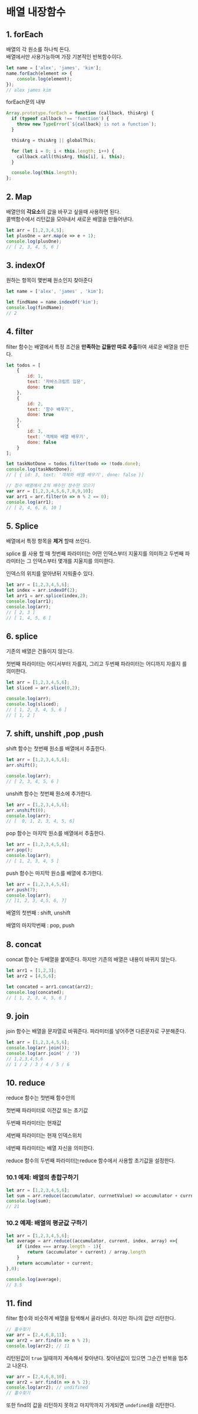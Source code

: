배열 내장함수
===

## 1. forEach
배열의 각 원소를 하나씩 돈다.<br>
배열에서만 사용가능하며 가장 기본적인 반복함수이다.
```js
let name = ['alex', 'james', 'kim'];
name.forEach(element => {
    console.log(element);
});
// alex james kim
```

forEach문의 내부
```js
Array.prototype.forEach = function (callback, thisArg) {
  if (typeof callback !== 'function') {
    throw new TypeError(`${callback} is not a function`);
  }

  thisArg = thisArg || globalThis;

  for (let i = 0; i < this.length; i++) {
    callback.call(thisArg, this[i], i, this);
  }

  console.log(this.length);
};
```

## 2. Map
배열안의 **각요소**의 값을 바꾸고 싶을때 사용하면 된다.<br>
콜백함수에서 리턴값을 모아내서 새로운 배열을 만들어낸다.

```js
let arr = [1,2,3,4,5];
let plusOne = arr.map(e => e + 1);
console.log(plusOne);
// [ 2, 3, 4, 5, 6 ]
```
## 3. indexOf

원하는 항목이 몇번쨰 원소인지 찾아준다
```js
let name = ['alex', 'james' , 'kim'];

let findName = name.indexOf('kim');
console.log(findName);
// 2
```
## 4. filter

filter 함수는 배열에서 특정 조건을 **만족하는 값들만 따로 추출**하여 새로운 배열을 만든다.

```js
let todos = [
    {
        id: 1,
        text: '자바스크립트 입문',
        done: true
    },
    {
        id: 2,
        text: '함수 배우기',
        done: true
    },
    {
        id: 3,
        text: '객체와 배열 배우기',
        done: false
    }
];

let taskNotDone = todos.filter(todo => !todo.done);
console.log(taskNotDone);
// [ { id: 3, text: '객체와 배열 배우기', done: false }]
```
```js
// 정수 배열에서 2의 배수인 정수만 모으기
var arr = [1,2,3,4,5,6,7,8,9,10];
var arr1 = arr.filter(n => n % 2 == 0);
console.log(arr1);
// [ 2, 4, 6, 8, 10 ]
```

## 5. Splice
배열에서 특정 항목을 **제거** 할때 쓰인다.

splice 를 사용 할 때 첫번째 파라미터는 어떤 인덱스부터 지울지를 의미하고 두번째 파라미터는 그 인덱스부터 몇개를 지울지를 의미한다.

인덱스의 위치를 알아낸뒤 지워줄수 있다.
```js
let arr = [1,2,3,4,5,6];
let index = arr.indexOf(2);
let arr1 = arr.splice(index,2);
console.log(arr1);
console.log(arr);
// [ 2, 3 ]
// [ 1, 4, 5, 6 ]
```

## 6. splice
기존의 배열은 건들이지 않는다.

첫번째 파라미터는 어디서부터 자를지, 그리고 두번째 파라미터는 어디까지 자를지 를 의미한다.

```js
let arr = [1,2,3,4,5,6];
let sliced = arr.slice(0,2);

console.log(arr);
console.log(sliced);
// [ 1, 2, 3, 4, 5, 6 ]
// [ 1, 2 ]
```

## 7. shift, unshift ,pop ,push
shift 함수는 첫번째 원소를 배열에서 추출한다.
```js
let arr = [1,2,3,4,5,6];
arr.shift();

console.log(arr);
// [ 2, 3, 4, 5, 6 ]
```

unshift 함수는 첫번째 원소에 추가한다.
```js
let arr = [1,2,3,4,5,6];
arr.unshift(0);
console.log(arr);
// [  0, 1, 2, 3, 4, 5, 6]
```

pop 함수는 마지막 원소를 배열에서 추출한다.
```js
let arr = [1,2,3,4,5,6];
arr.pop();
console.log(arr);
// [ 1, 2, 3, 4, 5 ]
```

push 함수는 마지막 원소를 배열에 추가한다.
```js
let arr = [1,2,3,4,5,6];
arr.push(7);
console.log(arr);
// [1, 2, 3, 4,5, 6, 7]
```
배열의 첫번째 : shift, unshift

배열의 마지막번째 : pop, push


## 8. concat
concat 함수는 두배열을 붙여준다.
하지만 기존의 배열은 내용이 바뀌지 않는다.
```js
let arr1 = [1,2,3];
let arr2 = [4,5,6];

let concated = arr1.concat(arr2);
console.log(concated);
// [ 1, 2, 3, 4, 5, 6 ]
```

## 9. join
join 함수는 배열을 문자열로 바꿔준다.
파라미터를 넣어주면 다른문자로 구분해준다.
```js
let arr = [1,2,3,4,5,6];
console.log(arr.join());
console.log(arr.join(' / '))
// 1,2,3,4,5,6
// 1 / 2 / 3 / 4 / 5 / 6
```

## 10. reduce
reduce 함수는 첫번째 함수안의

첫번째 파라미터로 이전값 또는 초기값 

두번째 파라미터는 현재값 

세번째 파라미터는 현재 인덱스위치 

네번째 파라미터는 배열 자신을 의미한다.

reduce 함수의 두번째 파라미터는reduce 함수에서 사용할 초기값을 설정한다.

### 10.1 예제: 배열의 총합구하기
```js
let arr = [1,2,3,4,5,6];
let sum = arr.reduce((accumulator, currnetValue) => accumulator + currnetValue,0);
console.log(sum);
// 21
```

### 10.2 예제: 배열의 평균값 구하기

```js
let arr = [1,2,3,4,5,6];
let average = arr.reduce((accumulator, current, index, array) =>{
    if (index === array.length - 1){
        return (accumulator + current) / array.length
    }
    return accumulator + current;
},0);

console.log(average);
// 3.5
```

## 11. find
filter 함수와 비슷하게 배열을 탐색해서 골라낸다.
하지만 하나의 값만 리턴한다.

```js
// 홀수찾기
var arr = [2,4,6,8,11];
var arr2 = arr.find(n => n % 2);
console.log(arr2); // 11
```
리턴된값이 `true` 일때까지 계속해서 찾아낸다.
찾아낸값이 있으면 그순간 반복을 멈추고 나온다.

```js
var arr = [2,4,6,8,10];
var arr2 = arr.find(n => n % 2);
console.log(arr2); // undifined
// 홀수찾기
```
또한 find의 값을 리턴하지 못하고 마지막까지 가게되면 `undefined`을 리턴한다.
